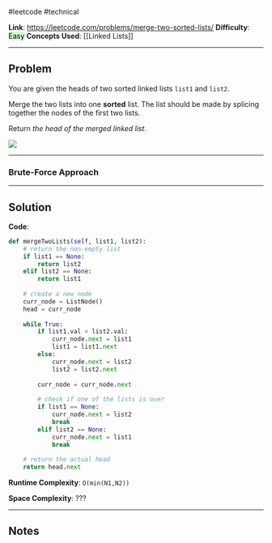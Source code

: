 #leetcode #technical

**Link**: https://leetcode.com/problems/merge-two-sorted-lists/
**Difficulty**: <mark style="background: #BBFABBA6;">Easy</mark>
**Concepts Used**: [[Linked Lists]]

---
## Problem

You are given the heads of two sorted linked lists `list1` and `list2`.

Merge the two lists into one **sorted** list. The list should be made by splicing together the nodes of the first two lists.

Return _the head of the merged linked list_.

![](https://assets.leetcode.com/uploads/2020/10/03/merge_ex1.jpg)

---
### Brute-Force Approach


---
## Solution

**Code**:
```python
def mergeTwoLists(self, list1, list2):
	# return the non-empty list
	if list1 == None:
		return list2
	elif list2 == None:
		return list1
	
	# create a new node
	curr_node = ListNode()
	head = curr_node
	
	while True:
		if list1.val < list2.val:
			curr_node.next = list1
			list1 = list1.next
		else:
			curr_node.next = list2
			list2 = list2.next
	
		curr_node = curr_node.next
		
		# check if one of the lists is over
		if list1 == None:
			curr_node.next = list2
			break
		elif list2 == None:
			curr_node.next = list1
			break
	
	# return the actual head
	return head.next
```

**Runtime Complexity**: `O(min(N1,N2))`

**Space Complexity**: ???

---
## Notes
